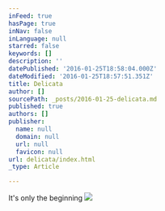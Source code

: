 ```yaml
---
inFeed: true
hasPage: true
inNav: false
inLanguage: null
starred: false
keywords: []
description: ''
datePublished: '2016-01-25T18:58:04.000Z'
dateModified: '2016-01-25T18:57:51.351Z'
title: Delicata
author: []
sourcePath: _posts/2016-01-25-delicata.md
published: true
authors: []
publisher:
  name: null
  domain: null
  url: null
  favicon: null
url: delicata/index.html
_type: Article

---
```

It's only the beginning
![](https://s3-us-west-2.amazonaws.com/the-grid-img/p/6233483a7494e866921194a9cff4de5828e0e48c.jpg)